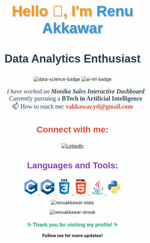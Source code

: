 <!-- Main Title -->
<h1 align="center" style="font-family: 'Arial', sans-serif; font-size: 48px; color: #f39c12; text-shadow: 2px 2px 4px rgba(0, 0, 0, 0.3);">
    Hello 👋, I'm <span style="color: #3498db;">Renu Akkawar</span>
</h1>

<!-- Subtitle -->
<h3 align="center" style="color: #2c3e50; font-family: 'Arial', sans-serif; font-size: 36px;">
    Data Analytics Enthusiast
</h3>

<!-- Badges Section -->
<p align="center">
  <img src="https://img.shields.io/badge/Data%20Science-enthusiast-blue?style=for-the-badge&logo=chart-line" alt="data-science-badge"/>
  <img src="https://img.shields.io/badge/AI%20%26%20ML-learning-yellow?style=for-the-badge&logo=robot" alt="ai-ml-badge"/>
</p>

<!-- Intro Section -->
<p align="center" style="font-family: 'Georgia', serif; font-size: 20px; color: #34495e;">
  <em>🔭 I have worked on <strong>Monika Sales Interactive Dashboard</strong></em><br>
  🌱 Currently pursuing a <strong>BTech in Artificial Intelligence</strong><br>
  📫 How to reach me: <a href="mailto:rakkawar.ytl@gmail.com" style="color: #e74c3c; text-decoration: none;"><strong>rakkawar.ytl@gmail.com</strong></a>
</p>

<!-- Connect Section -->
<h3 align="center" style="color: #e74c3c; font-family: 'Arial', sans-serif; font-size: 28px;">Connect with me:</h3>
<p align="center">
  <a href="https://linkedin.com/in/renu-akkawar-b84180268/" target="_blank">
    <img src="https://img.shields.io/badge/LinkedIn-0077B5?style=for-the-badge&logo=linkedin&logoColor=white" alt="LinkedIn"/>
  </a>
</p>

<!-- Languages and Tools Section -->
<h3 align="center" style="color: #8e44ad; font-family: 'Arial', sans-serif; font-size: 28px;">Languages and Tools:</h3>
<p align="center">
  <a href="https://www.cprogramming.com/" target="_blank" rel="noreferrer">
    <img src="https://raw.githubusercontent.com/devicons/devicon/master/icons/c/c-original.svg" alt="C" width="50" height="50"/>
  </a>
  <a href="https://www.w3schools.com/cpp/" target="_blank" rel="noreferrer">
    <img src="https://raw.githubusercontent.com/devicons/devicon/master/icons/cplusplus/cplusplus-original.svg" alt="C++" width="50" height="50"/>
  </a>
  <a href="https://www.w3schools.com/css/" target="_blank" rel="noreferrer">
    <img src="https://raw.githubusercontent.com/devicons/devicon/master/icons/css3/css3-original-wordmark.svg" alt="CSS3" width="50" height="50"/>
  </a>
  <a href="https://www.w3.org/html/" target="_blank" rel="noreferrer">
    <img src="https://raw.githubusercontent.com/devicons/devicon/master/icons/html5/html5-original-wordmark.svg" alt="HTML5" width="50" height="50"/>
  </a>
  <a href="https://www.java.com" target="_blank" rel="noreferrer">
    <img src="https://raw.githubusercontent.com/devicons/devicon/master/icons/java/java-original.svg" alt="Java" width="50" height="50"/>
  </a>
  <a href="https://www.python.org" target="_blank" rel="noreferrer">
    <img src="https://raw.githubusercontent.com/devicons/devicon/master/icons/python/python-original.svg" alt="Python" width="50" height="50"/>
  </a>
</p>

<!-- GitHub Stats Section -->
<p align="center">
  <img src="https://github-readme-stats.vercel.app/api?username=renuakkawar&show_icons=true&theme=radical&hide_border=true" alt="renuakkawar-stats"/>
</p>

<!-- GitHub Streak Section -->
<p align="center">
  <img src="https://github-readme-streak-stats.herokuapp.com/?user=renuakkawar&theme=radical&hide_border=true" alt="renuakkawar-streak"/>
</p>

<!-- Footer with additional animations -->
<div align="center">
  <h3 style="color: #16a085; font-family: 'Arial', sans-serif;">✨ Thank you for visiting my profile! ✨</h3>
  <p style="animation: pulse 1.5s infinite;">
    <strong>Follow me for more updates!</strong>
  </p>
</div>

<!-- Add some CSS animation -->
<style>
@keyframes pulse {
  0% { transform: scale(1); }
  50% { transform: scale(1.05); }
  100% { transform: scale(1); }
}
</style>
